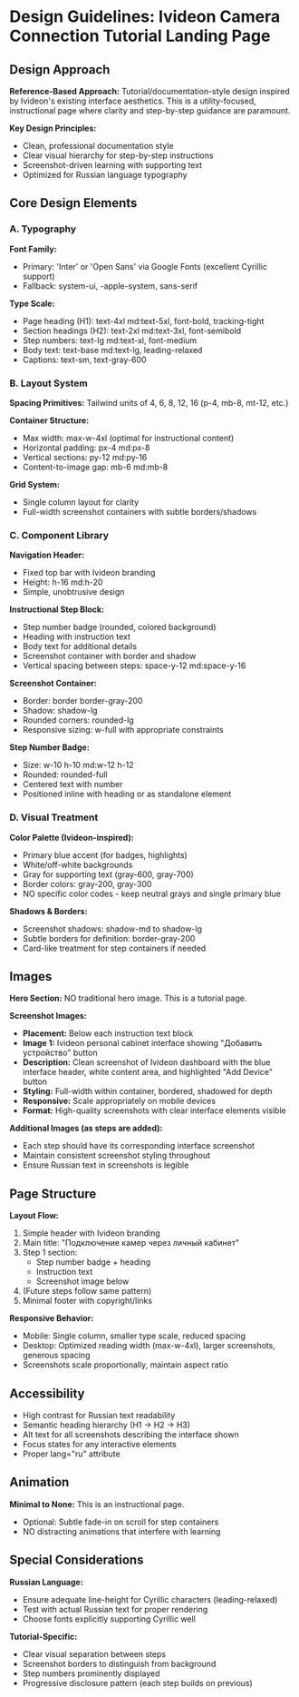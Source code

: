 # Design Guidelines: Ivideon Camera Connection Tutorial Landing Page

## Design Approach

**Reference-Based Approach:** Tutorial/documentation-style design inspired by Ivideon's existing interface aesthetics. This is a utility-focused, instructional page where clarity and step-by-step guidance are paramount.

**Key Design Principles:**
- Clean, professional documentation style
- Clear visual hierarchy for step-by-step instructions
- Screenshot-driven learning with supporting text
- Optimized for Russian language typography

## Core Design Elements

### A. Typography

**Font Family:** 
- Primary: 'Inter' or 'Open Sans' via Google Fonts (excellent Cyrillic support)
- Fallback: system-ui, -apple-system, sans-serif

**Type Scale:**
- Page heading (H1): text-4xl md:text-5xl, font-bold, tracking-tight
- Section headings (H2): text-2xl md:text-3xl, font-semibold
- Step numbers: text-lg md:text-xl, font-medium
- Body text: text-base md:text-lg, leading-relaxed
- Captions: text-sm, text-gray-600

### B. Layout System

**Spacing Primitives:** Tailwind units of 4, 6, 8, 12, 16 (p-4, mb-8, mt-12, etc.)

**Container Structure:**
- Max width: max-w-4xl (optimal for instructional content)
- Horizontal padding: px-4 md:px-8
- Vertical sections: py-12 md:py-16
- Content-to-image gap: mb-6 md:mb-8

**Grid System:**
- Single column layout for clarity
- Full-width screenshot containers with subtle borders/shadows

### C. Component Library

**Navigation Header:**
- Fixed top bar with Ivideon branding
- Height: h-16 md:h-20
- Simple, unobtrusive design

**Instructional Step Block:**
- Step number badge (rounded, colored background)
- Heading with instruction text
- Body text for additional details
- Screenshot container with border and shadow
- Vertical spacing between steps: space-y-12 md:space-y-16

**Screenshot Container:**
- Border: border border-gray-200
- Shadow: shadow-lg
- Rounded corners: rounded-lg
- Responsive sizing: w-full with appropriate constraints

**Step Number Badge:**
- Size: w-10 h-10 md:w-12 h-12
- Rounded: rounded-full
- Centered text with number
- Positioned inline with heading or as standalone element

### D. Visual Treatment

**Color Palette (Ivideon-inspired):**
- Primary blue accent (for badges, highlights)
- White/off-white backgrounds
- Gray for supporting text (gray-600, gray-700)
- Border colors: gray-200, gray-300
- NO specific color codes - keep neutral grays and single primary blue

**Shadows & Borders:**
- Screenshot shadows: shadow-md to shadow-lg
- Subtle borders for definition: border-gray-200
- Card-like treatment for step containers if needed

## Images

**Hero Section:** NO traditional hero image. This is a tutorial page.

**Screenshot Images:**
- **Placement:** Below each instruction text block
- **Image 1:** Ivideon personal cabinet interface showing "Добавить устройство" button
- **Description:** Clean screenshot of Ivideon dashboard with the blue interface header, white content area, and highlighted "Add Device" button
- **Styling:** Full-width within container, bordered, shadowed for depth
- **Responsive:** Scale appropriately on mobile devices
- **Format:** High-quality screenshots with clear interface elements visible

**Additional Images (as steps are added):**
- Each step should have its corresponding interface screenshot
- Maintain consistent screenshot styling throughout
- Ensure Russian text in screenshots is legible

## Page Structure

**Layout Flow:**
1. Simple header with Ivideon branding
2. Main title: "Подключение камер через личный кабинет"
3. Step 1 section:
   - Step number badge + heading
   - Instruction text
   - Screenshot image below
4. (Future steps follow same pattern)
5. Minimal footer with copyright/links

**Responsive Behavior:**
- Mobile: Single column, smaller type scale, reduced spacing
- Desktop: Optimized reading width (max-w-4xl), larger screenshots, generous spacing
- Screenshots scale proportionally, maintain aspect ratio

## Accessibility

- High contrast for Russian text readability
- Semantic heading hierarchy (H1 → H2 → H3)
- Alt text for all screenshots describing the interface shown
- Focus states for any interactive elements
- Proper lang="ru" attribute

## Animation

**Minimal to None:** This is an instructional page.
- Optional: Subtle fade-in on scroll for step containers
- NO distracting animations that interfere with learning

## Special Considerations

**Russian Language:**
- Ensure adequate line-height for Cyrillic characters (leading-relaxed)
- Test with actual Russian text for proper rendering
- Choose fonts explicitly supporting Cyrillic well

**Tutorial-Specific:**
- Clear visual separation between steps
- Screenshot borders to distinguish from background
- Step numbers prominently displayed
- Progressive disclosure pattern (each step builds on previous)
